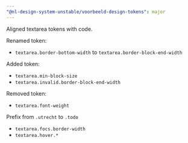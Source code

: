 ```yaml
---
"@nl-design-system-unstable/voorbeeld-design-tokens": major
---
```


Aligned textarea tokens with code.

Renamed token:
- `textarea.border-bottom-width` to `textarea.border-block-end-width`

Added token:
- `textarea.min-block-size`
- `textarea.invalid.border-block-end-width`

Removed token:
- `textarea.font-weight`

Prefix from `.utrecht` to `.todo`
- `textarea.focs.border-width`
- `textarea.hover.*`
